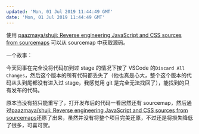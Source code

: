 ```yaml
---
updated: 'Mon, 01 Jul 2019 11:44:49 GMT'
date: 'Mon, 01 Jul 2019 11:44:49 GMT'
---
```


使用 [paazmaya/shuji: Reverse engineering JavaScript and CSS sources from sourcemaps](https://github.com/paazmaya/shuji) 可以从 sourcemap 中获取源码。

一个故事：

今天同事在完全没将代码加到过 stage 的情况下按了 VSCode 的`Discard All Changes`，然后这个版本的所有代码都丢失了（他也真是心大，整个这个版本的代码从头到尾都没有进入过 stage，我感觉用 git 是完全无法找回了），能找到的只有发布的代码。

原本当没有招只能重写了，打开发布后的代码一看居然还有 sourcemap，然后通过[paazmaya/shuji: Reverse engineering JavaScript and CSS sources from sourcemaps](https://github.com/paazmaya/shuji)还原了出来，虽然并没有将整个项目完美还原，不过还是将损失降低了很多，可喜可贺。
